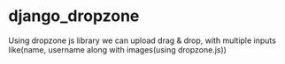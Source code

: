 # django_dropzone
Using dropzone js library we can upload drag & drop, with multiple inputs like(name, username along with images(using dropzone.js))

